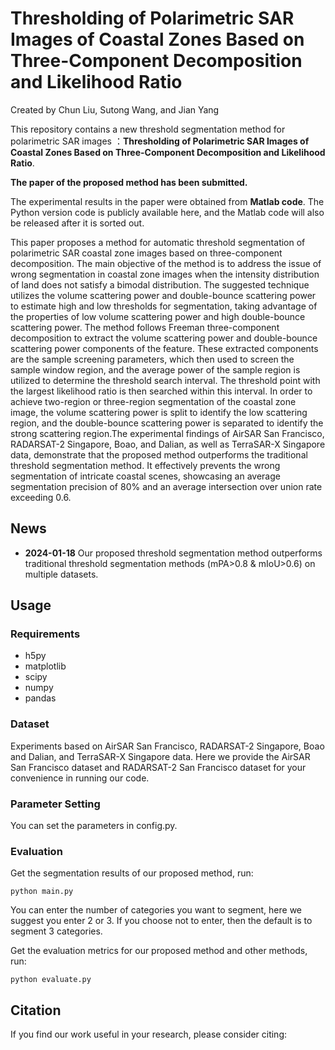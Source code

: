 # Thresholding of Polarimetric SAR Images of Coastal Zones Based on Three-Component Decomposition and Likelihood Ratio

Created by Chun Liu, Sutong Wang, and Jian Yang


This repository contains a new threshold segmentation method for polarimetric SAR images ：__Thresholding of Polarimetric SAR Images of Coastal Zones Based on Three-Component Decomposition and Likelihood Ratio__.

__The paper of the proposed method has been submitted.__

The experimental results in the paper were obtained from __Matlab code__. The Python version code is publicly available here, and the Matlab code will also be released after it is sorted out.

This paper proposes a method for automatic threshold segmentation of polarimetric SAR coastal zone images based on three-component decomposition. The main objective of the method is to address the issue of wrong segmentation in coastal zone images when the intensity distribution of land does not satisfy a bimodal distribution. The suggested technique utilizes the volume scattering power and double-bounce scattering power to estimate high and low thresholds for segmentation, taking advantage of the properties of low volume scattering power and high double-bounce scattering power. The method follows Freeman three-component decomposition to extract the volume scattering power and double-bounce scattering power components of the feature. These extracted components are the sample screening parameters, which then used to screen the sample window region, and the average power of the sample region is utilized to determine the threshold search interval. The threshold point with the largest likelihood ratio is then searched within this interval. In order to achieve two-region or three-region segmentation of the coastal zone image, the volume scattering power is split to identify the low scattering region, and the double-bounce scattering power is separated to identify the strong scattering region.The experimental findings of AirSAR San Francisco, RADARSAT-2 Singapore, Boao, and Dalian, as well as TerraSAR-X Singapore data, demonstrate that the proposed method outperforms the traditional threshold segmentation method. It effectively prevents the wrong segmentation of intricate coastal scenes, showcasing an average segmentation precision of 80% and an average intersection over union rate exceeding 0.6.



## News
- **2024-01-18** Our proposed threshold segmentation method outperforms traditional threshold segmentation methods (mPA>0.8 & mIoU>0.6) on multiple datasets.


## Usage

### Requirements

- h5py 
- matplotlib
- scipy 
- numpy 
- pandas

### Dataset

Experiments based on AirSAR San Francisco, RADARSAT-2 Singapore, Boao and Dalian, and TerraSAR-X Singapore data.
Here we provide the AirSAR San Francisco dataset and RADARSAT-2 San Francisco dataset for your convenience in running our code.

### Parameter Setting
You can set the parameters in config.py.

### Evaluation
Get the segmentation results of our proposed method, run:

```
python main.py
```
You can enter the number of categories you want to segment, here we suggest you enter 2 or 3. If you choose not to enter, then the default is to segment 3 categories.

Get the evaluation metrics for our proposed method and other methods, run: 
```
python evaluate.py
```



## Citation 
If you find our work useful in your research, please consider citing: 
```

```
